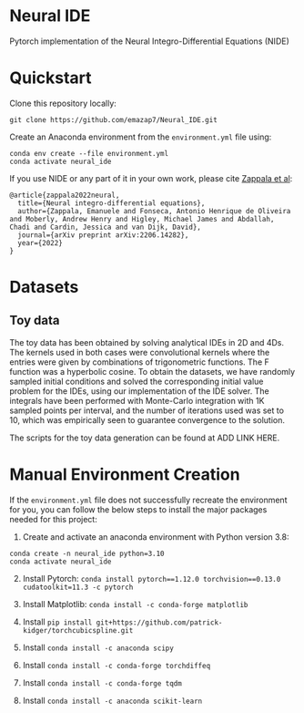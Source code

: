 # Neural IDE

Pytorch implementation of the Neural Integro-Differential Equations (NIDE)


# Quickstart
Clone this repository locally:

```
git clone https://github.com/emazap7/Neural_IDE.git
```


Create an Anaconda environment from the `environment.yml` file using:

```
conda env create --file environment.yml
conda activate neural_ide
```


If you use NIDE or any part of it in your own work, please cite [Zappala et al](https://arxiv.org/abs/2206.14282):
```
@article{zappala2022neural,
  title={Neural integro-differential equations},
  author={Zappala, Emanuele and Fonseca, Antonio Henrique de Oliveira and Moberly, Andrew Henry and Higley, Michael James and Abdallah, Chadi and Cardin, Jessica and van Dijk, David},
  journal={arXiv preprint arXiv:2206.14282},
  year={2022}
}
```

# Datasets

## Toy data 
The toy data has been obtained by solving analytical IDEs in 2D and 4Ds. The kernels
used in both cases were convolutional kernels where the entries were given by combinations of trigonometric functions. The F function was a hyperbolic cosine. To obtain the datasets, we have randomly sampled initial conditions and solved the corresponding initial value problem for the IDEs, using our implementation of the IDE solver. The integrals have been performed with Monte-Carlo integration with 1K sampled points per interval, and the number of iterations used was set to 10, which was empirically seen to guarantee convergence to the solution.

The scripts for the toy data generation can be found at ADD LINK HERE.


# Manual Environment Creation
If the `environment.yml` file does not successfully recreate the environment for you, you can follow the below steps to install the major packages needed for this project:

1. Create and activate an anaconda environment with Python version 3.8:
```
conda create -n neural_ide python=3.10
conda activate neural_ide
```

2. Install Pytorch: `conda install pytorch==1.12.0 torchvision==0.13.0 cudatoolkit=11.3 -c pytorch`

3. Install Matplotlib: `conda install -c conda-forge matplotlib`

4. Install `pip install git+https://github.com/patrick-kidger/torchcubicspline.git`

5. Install `conda install -c anaconda scipy`

6. Install `conda install -c conda-forge torchdiffeq`

7. Install `conda install -c conda-forge tqdm`

8. Install `conda install -c anaconda scikit-learn`





